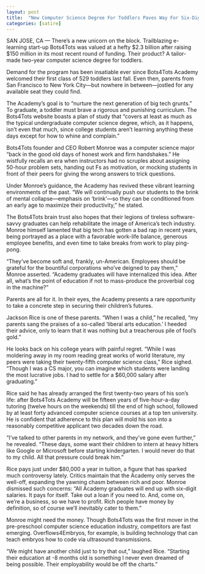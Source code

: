 ```yaml
---
layout: post
title:  "New Computer Science Degree For Toddlers Paves Way For Six-Digit Salaries"
categories: [satire]
---
```


SAN JOSE, CA — There’s a new unicorn on the block. Trailblazing e-learning start-up Bots4Tots was valued at a hefty $2.3 billion after raising $150 million in its most recent round of funding. Their product? A tailor-made two-year computer science degree for toddlers.

Demand for the program has been insatiable ever since Bots4Tots Academy welcomed their first class of 529 toddlers last fall. Even then, parents from San Francisco to New York City—but nowhere in between—jostled for any available seat they could find.

The Academy’s goal is to “nurture the next generation of big tech grunts.” To graduate, a toddler must brave a rigorous and punishing curriculum. The Bots4Tots website boasts a plan of study that “covers at least as much as the typical undergraduate computer science degree, which, as it happens, isn’t even that much, since college students aren’t learning anything these days except for how to whine and complain.”

Bots4Tots founder and CEO Robert Monroe was a computer science major “back in the good old days of honest work and firm handshakes.” He wistfully recalls an era when instructors had no scruples about assigning 50-hour problem sets, handing out Fs as motivation, or mocking students in front of their peers for giving the wrong answers to trick questions.

Under Monroe’s guidance, the Academy has revived these vibrant learning environments of the past. “We will continually push our students to the brink of mental collapse—emphasis on ‘brink’—so they can be conditioned from an early age to maximize their productivity,” he stated.

The Bots4Tots brain trust also hopes that their legions of tireless software-savvy graduates can help rehabilitate the image of America’s tech industry. Monroe himself lamented that big tech has gotten a bad rap in recent years, being portrayed as a place with a favorable work-life balance, generous employee benefits, and even time to take breaks from work to play ping-pong.

“They’ve become soft and, frankly, un-American. Employees should be grateful for the bountiful corporations who’ve deigned to pay them,” Monroe asserted. “Academy graduates will have internalized this idea. After all, what’s the point of education if not to mass-produce the proverbial cog in the machine?”

Parents are all for it. In their eyes, the Academy presents a rare opportunity to take a concrete step in securing their children’s futures.

Jackson Rice is one of these parents. “When I was a child,” he recalled, “my parents sang the praises of a so-called ‘liberal arts education.’ I heeded their advice, only to learn that it was nothing but a treacherous pile of fool’s gold.”

He looks back on his college years with painful regret. “While I was moldering away in my room reading great works of world literature, my peers were taking their twenty-fifth computer science class,” Rice sighed. “Though I was a CS major, you can imagine which students were landing the most lucrative jobs. I had to settle for a $60,000 salary after graduating.”

Rice said he has already arranged the first twenty-two years of his son’s life: after Bots4Tots Academy will be fifteen years of five-hour-a-day tutoring (twelve hours on the weekends) till the end of high school, followed by at least forty advanced computer science courses at a top ten university. He is confident that adherence to this plan will mold his son into a reasonably competitive applicant two decades down the road.

“I’ve talked to other parents in my network, and they’ve gone even further,” he revealed. “These days, some want their children to intern at heavy hitters like Google or Microsoft before starting kindergarten. I would never do that to my child. All that pressure could break him.”

Rice pays just under $80,000 a year in tuition, a figure that has sparked much controversy lately. Critics maintain that the Academy only serves the well-off, expanding the yawning chasm between rich and poor. Monroe dismissed such concerns: “All Academy graduates will end up with six-digit salaries. It pays for itself. Take out a loan if you need to. And, come on, we’re a business, so we have to profit. Rich people have money by definition, so of course we’ll inevitably cater to them.”

Monroe might need the money. Though Bots4Tots was the first mover in the pre-preschool computer science education industry, competitors are fast emerging. Overflows4Embryos, for example, is building technology that can teach embryos how to code via ultrasound transmissions.

“We might have another child just to try that out,” laughed Rice. “Starting their education at -8 months old is something I never even dreamed of being possible. Their employability would be off the charts.”

